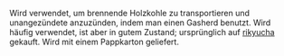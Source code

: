 <p>Wird verwendet, um brennende Holzkohle zu transportieren und unangezündete anzuzünden, indem man einen Gasherd benutzt. Wird häufig verwendet, ist aber in gutem Zustand; ursprünglich auf <a href="https://www.rikyucha.com/item/list2/295301">rikyucha</a> gekauft. Wird mit einem Pappkarton geliefert.</p>
